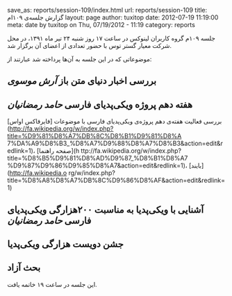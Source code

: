 save_as: reports/session-109/index.html
url: reports/session-109
title: گزارش جلسه‌ی ۱۰۹ام
layout: page
author: tuxitop
date: 2012-07-19 11:19:00
meta: date by tuxitop on Thu, 07/19/2012 - 11:19
category: reports

جلسه ۱۰۹م گروه کاربران لینوکس در ساعت ۱۷ روز شنبه ۲۴ تیر ماه ۱۳۹۱، در محل شرکت
معیار گستر توس با حضور تعدادی از اعضای آن برگزار شد.


<!--more-->


موضوعاتی که در این جلسه به آن‌ها پرداخته شد عبارتند از:



## بررسی اخبار دنیای متن باز *آرش موسوی*
## هفته دهم پروژه ویکی‌پدیای فارسی *حامد رمضانیان*
بررسی فعالیت هفته‌ی دهم پروژه‌ی ویکی‌پدیای فارسی با موضوعات [فایرفاکس اواس]
(http://fa.wikipedia.org/w/index.php?title=%D9%81%D8%A7%DB%8C%D8%B1%D9%81%D8%A
7%DA%A9%D8%B3_%D8%A7%D9%88%D8%A7%D8%B3&action=edit&redlink=1)، [صفحه راهنما](h
ttp://fa.wikipedia.org/w/index.php?title=%D8%B5%D9%81%D8%AD%D9%87_%D8%B1%D8%A7
%D9%87%D9%86%D9%85%D8%A7&action=edit&redlink=1)، [بایند](http://fa.wikipedia.o
rg/w/index.php?title=%D8%A8%D8%A7%DB%8C%D9%86%D8%AF&action=edit&redlink=1)


## آشنایی با ویکی‌پدیا به مناسبت ۲۰۰هزارگی ویکی‌پدیای فارسی *حامد رمضانیان*
## جشن دویست هزارگی ویکی‌پدیا  
## بحث آزاد



این جلسه در ساعت ۱۹ خاتمه یافت.

